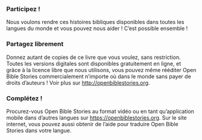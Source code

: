 ### Participez !

Nous voulons rendre ces histoires bibliques disponibles dans toutes les langues du monde et vous pouvez nous aider ! C’est possible ensemble !

### Partagez librement

Donnez autant de copies de ce livre que vous voulez, sans restriction. Toutes les versions digitales sont disponibles gratuitement en ligne, et grâce à la licence libre que nous utilisons, vous pouvez même rééditer Open Bible Stories commercialement n’importe où dans le monde sans payer de droits d’auteurs ! Voir plus sur
http://openbiblestories.org.

### Complétez !

Procurez-vous Open Bible Stories au format vidéo ou en tant qu’application mobile dans d’autres langues sur https://openbiblestories.org. Sur le site internet, vous pouvez aussi obtenir de l’aide pour traduire Open Bible Stories dans votre langue.
